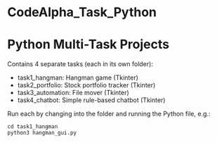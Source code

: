 # CodeAlpha_Task_Python

# Python Multi-Task Projects
Contains 4 separate tasks (each in its own folder):
- task1_hangman: Hangman game (Tkinter)
- task2_portfolio: Stock portfolio tracker (Tkinter)
- task3_automation: File mover (Tkinter)
- task4_chatbot: Simple rule-based chatbot (Tkinter)

Run each by changing into the folder and running the Python file, e.g.:
```
cd task1_hangman
python3 hangman_gui.py
